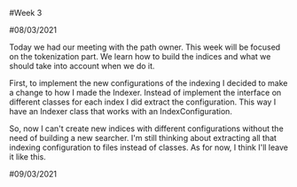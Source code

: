 #Week 3

#08/03/2021

Today we had our meeting with the path owner. 
This week will be focused on the tokenization part.
We learn how to build the indices and what we should take into account when we do it.

First, to implement the new configurations of the indexing I decided to make a change to how I made the Indexer.
Instead of implement the interface on different classes for each index I did extract the configuration.
This way I have an Indexer class that works with an IndexConfiguration.

So, now I can't create new indices with different configurations without the need of building a new searcher.
I'm still thinking about extracting all that indexing configuration to files instead of classes.
As for now, I think I'll leave it like this.

#09/03/2021

